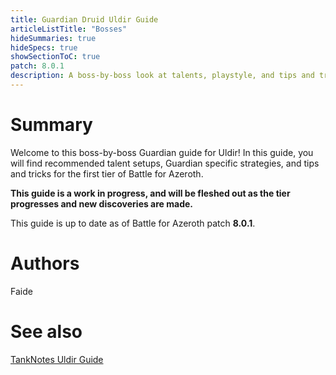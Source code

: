 ```yaml
---
title: Guardian Druid Uldir Guide
articleListTitle: "Bosses"
hideSummaries: true
hideSpecs: true
showSectionToC: true
patch: 8.0.1
description: A boss-by-boss look at talents, playstyle, and tips and tricks for Guardian Druids in Uldir.
---
```


Summary 
===
Welcome to this boss-by-boss Guardian guide for Uldir! In this guide, you will find recommended talent setups, Guardian specific strategies, and tips and tricks for the first tier of Battle for Azeroth.

**This guide is a work in progress, and will be fleshed out as the tier progresses and new discoveries are made.**

This guide is up to date as of Battle for Azeroth patch **8.0.1**.

Authors
===
Faide

See also
===
[TankNotes Uldir Guide](https://tanknotes.tk/)
